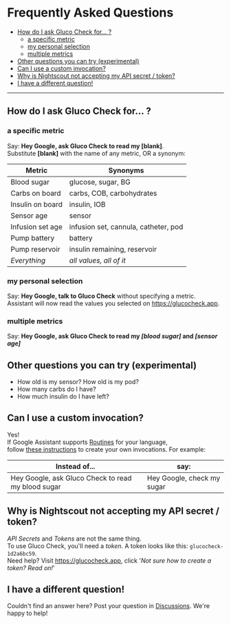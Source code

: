 # Frequently Asked Questions

<!-- START doctoc generated TOC please keep comment here to allow auto update -->
<!-- DON'T EDIT THIS SECTION, INSTEAD RE-RUN doctoc TO UPDATE -->

- [How do I ask Gluco Check for... ?](#how-do-i-ask-gluco-check-for-)
  - [a specific metric](#a-specific-metric)
  - [my personal selection](#my-personal-selection)
  - [multiple metrics](#multiple-metrics)
- [Other questions you can try (experimental)](#other-questions-you-can-try-experimental)
- [Can I use a custom invocation?](#can-i-use-a-custom-invocation)
- [Why is Nightscout not accepting my API secret / token?](#why-is-nightscout-not-accepting-my-api-secret--token)
- [I have a different question!](#i-have-a-different-question)

<!-- END doctoc generated TOC please keep comment here to allow auto update -->

---

## How do I ask Gluco Check for... ?

### a specific metric

Say: **Hey Google, ask Gluco Check to read my [blank]**.  
Substitute **[blank]** with the name of any metric, OR a synonym:

| Metric           | Synonyms                             |
| ---------------- | ------------------------------------ |
| Blood sugar      | glucose, sugar, BG                   |
| Carbs on board   | carbs, COB, carbohydrates            |
| Insulin on board | insulin, IOB                         |
| Sensor age       | sensor                               |
| Infusion set age | infusion set, cannula, catheter, pod |
| Pump battery     | battery                              |
| Pump reservoir   | insulin remaining, reservoir         |
| _Everything_     | _all values, all of it_              |

### my personal selection

Say: **Hey Google, talk to Gluco Check** without specifying a metric.  
Assistant will now read the values you selected on https://glucocheck.app.

### multiple metrics

Say: **Hey Google, ask Gluco Check to read my _[blood sugar]_ and _[sensor age]_**

## Other questions you can try (experimental)

- How old is my sensor? How old is my pod?
- How many carbs do I have?
- How much insulin do I have left?

## Can I use a custom invocation?

Yes!  
If Google Assistant supports [Routines](https://support.google.com/googlenest/answer/7029585?co=GENIE.Platform%3DAndroid&hl=en) for your language,  
follow [these instructions](https://glucocheck.app/assets/routines-setup.mp4) to create your own invocations. For example:

| Instead of...                                      | say:                       |
| -------------------------------------------------- | -------------------------- |
| Hey Google, ask Gluco Check to read my blood sugar | Hey Google, check my sugar |

## Why is Nightscout not accepting my API secret / token?

_API Secrets_ and _Tokens_ are not the same thing.  
To use Gluco Check, you'll need a _token_. A token looks like this: `glucocheck-1d2a6bc59`.  
Need help? Visit https://glucocheck.app, click '_Not sure how to create a token? Read on!_'

## I have a different question!

Couldn't find an answer here? Post your question in [Discussions](https://github.com/nielsmaerten/gluco-check/discussions). We're happy to help!
